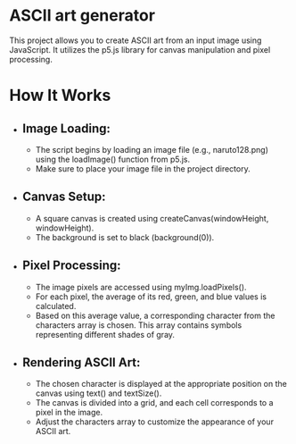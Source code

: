 # ASCII art generator
This project allows you to create ASCII art from an input image using JavaScript. It utilizes the p5.js library for canvas manipulation and pixel processing.

# How It Works

- ## Image Loading:
  - The script begins by loading an image file (e.g., naruto128.png) using the loadImage() function from p5.js.
  - Make sure to place your image file in the project directory.
- ## Canvas Setup:
  -  A square canvas is created using createCanvas(windowHeight, windowHeight).
  -  The background is set to black (background(0)).
- ## Pixel Processing:
  - The image pixels are accessed using myImg.loadPixels().
  - For each pixel, the average of its red, green, and blue values is calculated.
  - Based on this average value, a corresponding character from the characters array is chosen. This array contains symbols representing different shades of gray.
- ## Rendering ASCII Art:
  - The chosen character is displayed at the appropriate position on the canvas using text() and textSize().
  - The canvas is divided into a grid, and each cell corresponds to a pixel in the image.
  - Adjust the characters array to customize the appearance of your ASCII art.
